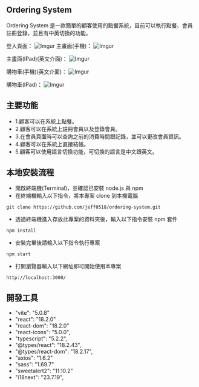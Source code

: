 ## Ordering System

Ordering System 是一款簡單的顧客使用的點餐系統，目前可以執行點餐、會員註冊登錄，並且有中英切換的功能。

登入頁面：
![Imgur](https://i.imgur.com/59JEuzN.png)
主畫面(手機)：
![Imgur](https://i.imgur.com/ynFi9gF.png)

主畫面(IPad)(英文介面)：
![Imgur](https://i.imgur.com/Wdv8Nmv.png)

購物車(手機)(英文介面)：
![Imgur](https://i.imgur.com/MsCAEOF.png)

購物車(IPad)：
![Imgur](https://i.imgur.com/9szfBwU.png)

## 主要功能

* 1.顧客可以在系統上點餐。
* 2.顧客可以在系統上註冊會員以及登錄會員。
* 3.在會員頁面時可以查詢之前的消費時間跟記錄，並可以更改會員資訊。
* 4.顧客可以在系統上直接結帳。
* 5.顧客可以使用語言切換功能，可切換的語言是中文跟英文。

## 本地安裝流程
* 開啟終端機(Terminal)，並確認已安裝 node.js 與 npm
* 在終端機輸入以下指令，將本專案 clone 到本機電腦
```
git clone https://github.com/jeff0518/ordering-system.git
```
* 透過終端機進入存放此專案的資料夾後，輸入以下指令安裝 npm 套件
```
npm install
```
* 安裝完畢後請輸入以下指令執行專案
```
npm start
```
* 打開瀏覽器輸入以下網址即可開始使用本專案
```
http://localhost:3000/
```
## 開發工具
* "vite": "5.0.8"
* "react": "18.2.0"
* "react-dom": "18.2.0"
* "react-icons": "5.0.0",
* "typescript": "5.2.2",
* "@types/react": "18.2.43",
* "@types/react-dom": "18.2.17",
* "axios": "1.6.2"
* "sass": "1.69.7"
* "sweetalert2": "11.10.2"
* "i18next": "23.7.19",